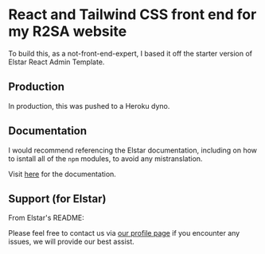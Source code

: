 # React and Tailwind CSS front end for my R2SA website

To build this, as a not-front-end-expert, I based it off the starter version of Elstar React Admin Template.

## Production

In production, this was pushed to a Heroku dyno.

## Documentation

I would recommend referencing the Elstar documentation, including on how to isntall all of the `npm` modules, to avoid any mistranslation.

Visit [here](https://elstar.themenate.net/docs/documentation/introduction) for the documentation.

## Support (for Elstar)

From Elstar's README:

Please feel free to contact us via [our profile page](https://themeforest.net/user/theme_nate) if you encounter any issues, we will provide our best assist.
